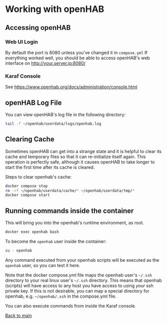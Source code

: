 # Working with openHAB

## Accessing openHAB

### Web UI Login

By default the port is 8080 unless you've changed it in `compose.yml`
If everything worked well, you should be able to access openHAB's web interface on <http://your.server.ip:8080/>

### Karaf Console

See <https://www.openhab.org/docs/administration/console.html>

## openHAB Log File

You can view openHAB's log file in the following directory:

```sh
tail -f ~/openhab/userdata/logs/openhab.log
```

## Clearing Cache

Sometimes openHAB can get into a strange state and it is helpful to clear its cache and temporary files so that it can re-initialize itself again.
This operation is perfectly safe, although it causes openHAB to take longer to start the first time after its cache is cleared.

Steps to clear openhab's cache:

```sh
docker compose stop
rm -rf ~/openhab/userdata/cache/* ~/openhab/userdata/tmp/*
docker compose start
```

## Running commands inside the container

This will bring you into the openhab's runtime environment, as root.

```sh
docker exec openhab bash
```

To become the `openhab` user inside the container:

```sh
su - openhab
```

Any command executed from your openhab scripts will be executed as the `openhab` user, so you can test it here.

Note that the docker compose.yml file maps the openhab user's `~/.ssh` directory to your real linux user's `~/.ssh` directory.
This means that openhab (scripts) will have access to any host you have access to using _your_ ssh private key.
If this is not desirable, you can map a special directory for openhab, e.g. `~/openhab/.ssh` in the compose.yml file.

You can also execute commands from inside the Karaf console.

[Back to main](README.md)
